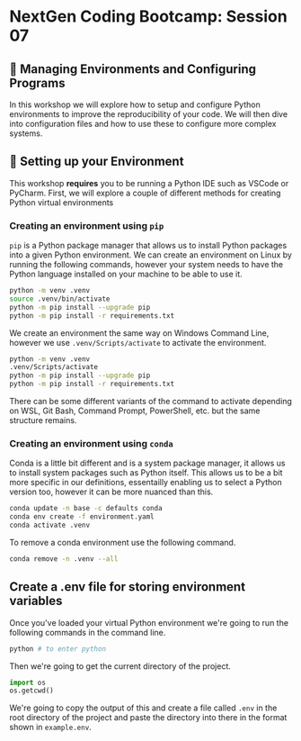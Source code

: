 # NextGen Coding Bootcamp: Session 07

## :wave: Managing Environments and Configuring Programs

In this workshop we will explore how to setup and configure Python environments to improve the reproducibility of your code. We will then dive into configuration files and how to use these to configure more complex systems. 

## :wrench: Setting up your Environment

This workshop **requires** you to be running a Python IDE such as VSCode or PyCharm. First, we will explore a couple of different methods for creating Python virtual environments

### Creating an environment using `pip`

`pip` is a Python package manager that allows us to install Python packages into a given Python environment. We can create an environment on Linux by running the following commands, however your system needs to have the Python language installed on your machine to be able to use it.

```Bash
python -m venv .venv
source .venv/bin/activate
python -m pip install --upgrade pip
python -m pip install -r requirements.txt
```

We create an environment the same way on Windows Command Line, however we use `.venv/Scripts/activate` to activate the environment.

```Bash
python -m venv .venv
.venv/Scripts/activate
python -m pip install --upgrade pip
python -m pip install -r requirements.txt
```

There can be some different variants of the command to activate depending on WSL, Git Bash, Command Prompt, PowerShell, etc. but the same structure remains.


### Creating an environment using `conda`

Conda is a little bit different and is a system package manager, it allows us to install system packages such as Python itself. This allows us to be a bit more specific in our definitions, essentailly enabling us to select a Python version too, however it can be more nuanced than this. 

```Bash
conda update -n base -c defaults conda
conda env create -f environment.yaml
conda activate .venv
```

To remove a conda environment use the following command.

```Bash
conda remove -n .venv --all
```


## Create a .env file for storing environment variables

Once you've loaded your virtual Python environment we're going to run the following commands in the command line.

```Bash
python # to enter python
```

Then we're going to get the current directory of the project.

```Python
import os
os.getcwd()
```

We're going to copy the output of this and create a file called `.env` in the root directory of the project and paste the directory into there in the format shown in `example.env`.
